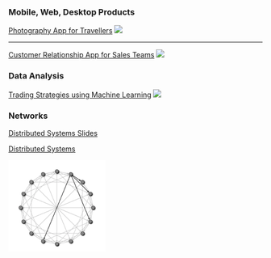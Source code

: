 ### Mobile, Web, Desktop Products

[Photography App for Travellers](https://bienaim.github.io/photo)
<img src="images/travel_app_thumbnail.png?raw=true"/>

---

[Customer Relationship App for Sales Teams](https://bienaim.github.io/crm)
<img src="images/sales_app_thumbnail.png?raw=true"/>

### Data Analysis

[Trading Strategies using Machine Learning](https://github.com/bienaim/Data-Analysis/tree/main/Machine-Learning)
<img src="images/trading_strategies.png?raw=true"/>

### Networks

[Distributed Systems Slides](pdf/distributed_systems_slides.pdf)

[Distributed Systems](pdf/distributed_systems.pdf)

<img src="images/structured_peer_to_peer_network.png?raw=true"/>
